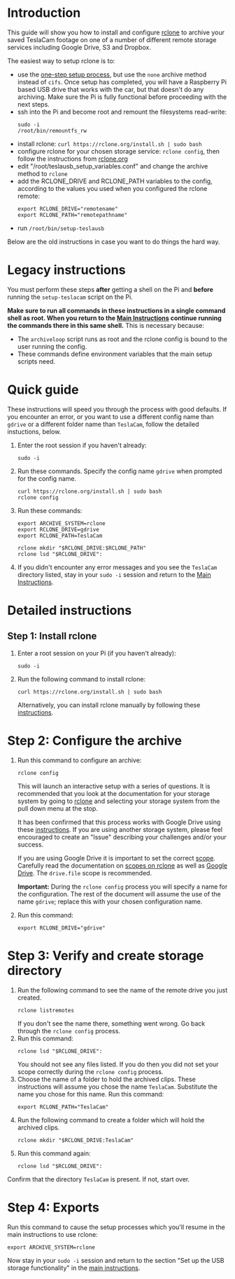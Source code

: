 # Introduction

This guide will show you how to install and configure [rclone](https://rclone.org/) to archive your saved TeslaCam footage on one of a number of different remote storage services including Google Drive, S3 and Dropbox.

The easiest way to setup rclone is to:
- use the [one-step setup process](OneStepSetup.md), but use the `none` archive method instead of `cifs`. Once setup has completed, you will have a Raspberry Pi based USB drive that works with the car, but that doesn't do any archiving. Make sure the Pi is fully functional before proceeding with the next steps.
- ssh into the Pi and become root and remount the filesystems read-write:
  ```
  sudo -i
  /root/bin/remountfs_rw
  ```
- install rclone: `curl https://rclone.org/install.sh | sudo bash`
- configure rclone for your chosen storage service: `rclone config`, then follow the instructions from [rclone.org](https://rclone.org/)
- edit "/root/teslausb_setup_variables.conf" and change the archive method to `rclone`
- add the RCLONE_DRIVE and RCLONE_PATH variables to the config, according to the values you used when you configured the rclone remote:
  ```
  export RCLONE_DRIVE="remotename"
  export RCLONE_PATH="remotepathname"
  ```
- run `/root/bin/setup-teslausb`

Below are the old instructions in case you want to do things the hard way.



# Legacy instructions

You must perform these steps **after** getting a shell on the Pi and **before** running the `setup-teslacam` script on the Pi.

**Make sure to run  all commands in these instructions in a single command shell as root. When you return to the [Main Instructions](/README.md) continue running the commands there in this same shell.** This is necessary because:
* The `archiveloop` script runs as root and the rclone config is bound to the user running the config.
* These commands define environment variables that the main setup scripts need.

# Quick guide
These instructions will speed you through the process with good defaults. If you encounter an error, or you want to use a different config name than `gdrive` or a different folder name than `TeslaCam`, follow the detailed instuctions, below.

1. Enter the root session if you haven't already:
   ```
   sudo -i
   ```
1. Run these commands. Specify the config name `gdrive` when prompted for the config name.
   ```
   curl https://rclone.org/install.sh | sudo bash
   rclone config
   ```
1. Run these commands:
   ```
   export ARCHIVE_SYSTEM=rclone
   export RCLONE_DRIVE=gdrive
   export RCLONE_PATH=TeslaCam

   rclone mkdir "$RCLONE_DRIVE:$RCLONE_PATH"
   rclone lsd "$RCLONE_DRIVE":
   ```
1. If you didn't encounter any error messages and you see the `TeslaCam` directory listed, stay in your `sudo -i` session  and return to the [Main Instructions](../README.md).

# Detailed instructions
## Step 1: Install rclone
1. Enter a root session on your Pi (if you haven't already):
   ```
   sudo -i
   ```
2. Run the following command to install rclone:
    ```
    curl https://rclone.org/install.sh | sudo bash
    ```
    Alternatively, you can install rclone manually by following these [instructions](https://rclone.org/install/).

# Step 2: Configure the archive
1. Run this command to configure an archive:
    ```
    rclone config
    ```
    This will launch an interactive setup with a series of questions. It is recommended that you look at the documentation for your storage system by going to [rclone](https://rclone.org/) and selecting your storage system from the pull down menu at the stop.

    It has been confirmed that this process works with Google Drive using these [instructions](https://rclone.org/drive/). If you are using another storage system, please feel encouraged to create an     "Issue" describing your challenges and/or your success.

    If you are using Google Drive it is important to set the correct [scope](https://rclone.org/drive/#scopes). Carefully read the documentation on [scopes on rclone](https://rclone.org/drive/#scopes) as well as [Google Drive](https://developers.google.com/drive/api/v3/about-auth). The `drive.file` scope is recommended.

    **Important:** During the `rclone config` process you will specify a name for the configuration. The rest of the document will assume the use of the name `gdrive`; replace this with your chosen configuration name.

1. Run this command:
   ```
   export RCLONE_DRIVE="gdrive"
   ```
# Step 3: Verify and create storage directory

1. Run the following command to see the name of the remote drive you just created.
    ```
    rclone listremotes
    ```
    If you don't see the name there, something went wrong. Go back through the `rclone config` process.
1. Run this command:
    ```
    rclone lsd "$RCLONE_DRIVE":
    ```
    You should not see any files listed. If you do then you did not set your scope correctly during the `rclone config` process.
1. Choose the name of a folder to hold the archived clips. These instructions will assume you chose the name `TeslaCam`. Substitute the name you chose for this name. Run this command:
    ```
    export RCLONE_PATH="TeslaCam"
    ```
1. Run the following command to create a folder which will hold the archived clips.
    ```
    rclone mkdir "$RCLONE_DRIVE:TeslaCam"
    ```
1. Run this command again:
    ```
    rclone lsd "$RCLONE_DRIVE":
    ```
Confirm that the directory `TeslaCam` is present. If not, start over.

# Step 4: Exports
Run this command to cause the setup processes which you'll resume in the main instructions to use rclone:
```
export ARCHIVE_SYSTEM=rclone
```
Now stay in your `sudo -i` session and return to the section "Set up the USB storage functionality" in the [main instructions](../README.md).
